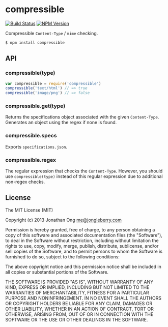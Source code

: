 # compressible

[![Build Status](https://travis-ci.org/expressjs/compressible.svg?branch=master)](https://travis-ci.org/expressjs/compressible)
[![NPM Version](https://badge.fury.io/js/compressible.svg)](https://badge.fury.io/js/compressible)

Compressible `Content-Type` / `mime` checking.

```sh
$ npm install compressible
```

## API

### compressible(type)

```js
var compressible = require('compressible')
compressible('text/html') // => true
compressible('image/png') // => false
```

### compressible.get(type)

Returns the specifications object associated with the given `Content-Type`.
Generates an object using the regex if none is found.

### compressible.specs

Exports `specifications.json`.

### compressible.regex

The regular expression that checks the `Content-Type`.
However, you should use `compressible(type)` instead of this regular expression due to additional non-regex checks.

## License

The MIT License (MIT)

Copyright (c) 2013 Jonathan Ong me@jongleberry.com

Permission is hereby granted, free of charge, to any person obtaining a copy
of this software and associated documentation files (the "Software"), to deal
in the Software without restriction, including without limitation the rights
to use, copy, modify, merge, publish, distribute, sublicense, and/or sell
copies of the Software, and to permit persons to whom the Software is
furnished to do so, subject to the following conditions:

The above copyright notice and this permission notice shall be included in
all copies or substantial portions of the Software.

THE SOFTWARE IS PROVIDED "AS IS", WITHOUT WARRANTY OF ANY KIND, EXPRESS OR
IMPLIED, INCLUDING BUT NOT LIMITED TO THE WARRANTIES OF MERCHANTABILITY,
FITNESS FOR A PARTICULAR PURPOSE AND NONINFRINGEMENT. IN NO EVENT SHALL THE
AUTHORS OR COPYRIGHT HOLDERS BE LIABLE FOR ANY CLAIM, DAMAGES OR OTHER
LIABILITY, WHETHER IN AN ACTION OF CONTRACT, TORT OR OTHERWISE, ARISING FROM,
OUT OF OR IN CONNECTION WITH THE SOFTWARE OR THE USE OR OTHER DEALINGS IN
THE SOFTWARE.
